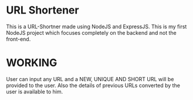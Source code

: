 # URL Shortener
This is a URL-Shortner made using NodeJS and ExpressJS.
This is my first NodeJS project which focuses completely on the backend and not the front-end.
# WORKING
User can input any URL and a NEW, UNIQUE AND SHORT URL will be provided to the user.
Also the details of previous URLs converted by the user is available to him.